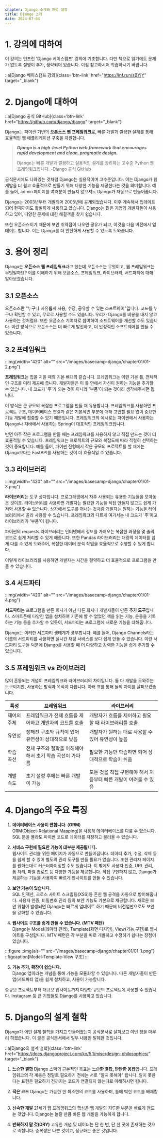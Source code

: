 ```yaml
---
chapter: Django 소개와 환경 설정
title: Django 소개
date: 2024-07-04
---
```

# 1. 강의에 대하여

이 강의는 인프런 'Django 베이스캠프' 강의에 기초합니다. 다만 책으로 읽기에도 문제가 없도록 설명이 추가, 생략되어 있습니다. 이점 참고하시어 학습하시기 바랍니다.

::a[Django 베이스캠프 강의]{class='btn-link' href="https://inf.run/sBYjY" target="_blank"}

# 2. Django에 대하여

::a[Django 공식 GitHub]{class='btn-link' href="https://github.com/django/django" target="_blank"}

Django는 파이썬 기반의 **오픈소스 웹 프레임워크**로, 빠른 개발과 깔끔한 설계를 통해 효율적인 웹 애플리케이션 구축을 지원합니다.

> ***Django is a high-level Python web framework that encourages rapid development and clean, pragmatic design.***
>
>  Django는 빠른 개발과 깔끔하고 실용적인 설계를 장려하는 고수준 Python 웹 프레임워크입니다. -Django 공식 GitHub

공식문서에도 나와있는 것처럼 Django는 실용적이며 고수준입니다. 이는 Django가 웹 개발을 더 쉽고 효율적으로 만들기 위해 다양한 기능을 제공한다는 것을 의미합니다. 예를 들어, admin 페이지를 여러분이 만들지 않으셔도 Django가 자동으로 만들어줍니다.

Django는 2003년부터 개발되어 2005년에 공개되었습니다. 이후 계속해서 업데이트되어 현재까지도 활발하게 사용되고 있습니다. Django는 많은 기업과 개발자들이 사용하고 있어, 다양한 문제에 대한 해결책을 찾기 쉽습니다.

또한 오픈소스이기 때문에 보안 취약점이 나오면 공유가 되고, 이것을 다음 버전에서 업데이트 합니다. 이는 Django를 더 안전하게 사용할 수 있도록 도와줍니다.

# 3. 용어 정리

Django는 **오픈소스 웹 프레임워크**라고 했는데 오픈소스는 무엇이고, 웹 프레임워크는 무엇일까요? 이를 이해하기 위해 오픈소스, 프레임워크, 라이브러리, 서드파티에 대해 알아보겠습니다.

## 3.1 오픈소스
오픈소스란 "누구나 자유롭게 사용, 수정, 공유할 수 있는 소프트웨어"입니다. 코드를 누구나 확인할 수 있고, 무료로 사용할 수도 있습니다. 우리가 Django를 비용을 내지 않고 사용하는 것처럼요. 또한 오픈소스 기여자로 참여하여 소프트웨어를 개선할 수도 있습니다. 이런 방식으로 오픈소스는 더 빠르게 발전하고, 더 안정적인 소프트웨어를 만들 수 있습니다.

## 3.2 프레임워크

::img{width="420" alt="" src="/images/basecamp-django/chapter01/01-2.png"}

**프레임워크**는 집을 지을 때의 기본 뼈대와 같습니다. 프레임워크는 이런 기본 틀, 전체적인 구조를 미리 제공해 줍니다. 개발자들은 이 틀 안에서 자신이 원하는 기능을 추가할 수 있습니다. 내 코드가 '주'가 되는 것이 아니라 '부품'이 되는 것이라 생각해주시면 됩니다.

이 방식은 큰 규모의 복잡한 프로그램을 만들 때 유용합니다. 프레임워크를 사용하면 프로젝트 구조, 데이터베이스 연결과 같은 기본적인 부분에 대해 고민할 필요 없이 중요한 기능 개발에 집중할 수 있기 때문입니다. 프레임워크의 예시로는 파이썬에서 사용하는 Django나 자바에서 사용하는 Spring이 대표적인 프레임워크입니다.

반면 아주 작은 프로그램을 만들 때는 프레임워크를 사용하지 않고 직접 만드는 것이 더 효율적일 수 있습니다. 프레임워크는 프로젝트의 규모와 복잡도에 따라 적절히 선택하는 것이 중요합니다. 예를 들어, 파이썬 진형에서 작은 규모의 프로젝트를 할 때에는 Django보다는 FastAPI를 사용하는 것이 더 효율적일 수 있습니다.

## 3.3 라이브러리

::img{width="420" alt="" src="/images/basecamp-django/chapter01/01-3.png"}

**라이브러리**는 도구 상자입니다. 프로그래밍에서 자주 사용되는 유용한 기능들을 모아놓은 것이죠.
라이브러리를 사용하면 개발자는 필요한 기능을 직접 만들지 않고도 쉽게 가져와 사용할 수 있습니다. 상자에서 도구를 꺼내는 것처럼 개발자는 원하는 기능을 라이브러리에서 골라 사용할 수 있습니다. 프레임워크와 다르게 여기서는 내 코드가 '주'이고 라이브러리가 '부품'이 됩니다.

파이썬의 requests 라이브러리는 인터넷에서 정보를 가져오는 복잡한 과정을 몇 줄의 코드로 쉽게 처리할 수 있게 해줍니다. 또한 Pandas 라이브러리는 대량의 데이터를 쉽게 다룰 수 있게 도와주어, 복잡한 데이터 분석 작업을 효율적으로 수행할 수 있게 합니다. 

이렇게 라이브러리를 사용하면 개발자는 시간을 절약하고 더 효율적으로 프로그램을 만들 수 있습니다.

## 3.4 서드파티
::img{width="420" alt="" src="/images/basecamp-django/chapter01/01-4.png"}

**서드파티**는 프로그램을 만든 회사가 아닌 다른 회사나 개발자들이 만든 **추가 도구**입니다. 스마트폰에 다양한 앱을 설치하여 기존에 할 수 없었던 책을 읽는 기능, 운동을 기록하는 기능 등을 추가할 수 있듯이, 서드파티는 프로그램에 새로운 기능을 더해줍니다.

Django는 이러한 서드파티 생태계가 풍부합니다. 예를 들어, Django Channels라는 이름의 서드파티를 사용하면 실시간 채팅 서비스를 보다 쉽게 만들 수 있습니다. 이런 서드파티 도구들 덕분에 Django를 사용할 때 더 다양하고 강력한 기능을 쉽게 추가할 수 있습니다.

## 3.5 프레임워크 vs 라이브러리

많이 혼동되는 개념이 프레임워크와 라이브러리의 차이입니다. 둘 다 개발을 도와주는 도구이지만, 사용하는 방식과 목적이 다릅니다. 아래 표를 통해 둘의 차이를 살펴보겠습니다.

| 특성 | 프레임워크 | 라이브러리 |
|------|------------|------------|
| 제어의 주체 | 프레임워크가 전체 흐름을 제어하고 개발자의 코드를 호출 | 개발자가 흐름을 제어하고 필요할 때 라이브러리를 호출 |
| 유연성 | 정해진 구조와 규칙이 있어 유연성이 상대적으로 낮음 | 개발자가 원하는 대로 사용할 수 있어 유연성이 높음 |
| 학습 곡선 | 전체 구조와 철학을 이해해야 해서 초기 학습 곡선이 가파름 | 필요한 기능만 학습하면 되어 상대적으로 학습이 쉬움 |
| 개발 속도 | 초기 설정 후에는 빠른 개발이 가능 | 모든 것을 직접 구현해야 해서 처음부터 빠른 개발이 어려울 수 있음 |

# 4. Django의 주요 특징

1. **데이터베이스 사용이 편합니다. (ORM)**  
ORM(Object-Relational Mapping)을 사용해 데이터베이스를 다룰 수 있습니다. SQL 문을 몰라도 파이썬 코드로 데이터를 저장하고 불러올 수 있습니다.

2. **서비스 구현에 필요한 기능이 대부분 제공됩니다.**     
웹사이트 관리를 위한 페이지가 자동으로 만들어집니다. 데이터 추가, 수정, 삭제 등을 쉽게 할 수 있어 별도의 관리 도구를 만들 필요가 없습니다. 또한 관리자 페이지를 원하는대로 커스터마이징할 수도 있습니다. 이 밖에도 사용자 인증, URL 관리, 폼 처리, 파일 업로드 등 다양한 기능을 제공합니다. 직접 구현하지 않고, Django가 제공하는 기능을 사용하여 빠르게 웹사이트를 만들 수 있습니다.

3. **보안 기능이 있습니다.**    
SQL 인젝션, 크로스 사이트 스크립팅(XSS)등 흔한 웹 공격을 자동으로 방어해줍니다. 사용자 인증, 비밀번호 관리 등의 보안 기능도 기본으로 제공합니다. 새로운 보안 위협이 발생되면 Django는 빠르게 업데이트 하기 때문에 버전업만으로도 보안을 강화할 수 있습니다.

4. **웹사이트 구조를 쉽게 만들 수 있습니다. (MTV 패턴)**    
Django는 Model(데이터 관리), Template(화면 디자인), View(기능 구현)로 웹사이트를 구성합니다. MTV 패턴은 각 부분을 따로 개발하고 수정하기 쉽다는 장점이 있습니다.

:::figure
::img{alt="" src="/images/basecamp-django/chapter01/01-1.png"}
::figcaption[Model-Template-View 구조]
:::

5. **기능 추가, 확장이 쉽습니다.**    
Django 앱이라는 개념을 통해 기능을 모듈화할 수 있습니다. 다른 개발자들이 만든 앱(서드파티 앱)을 쉽게 설치하고, 사용이 가능합니다.

중규모 프로젝트부터 대규모 웹사이트까지 다양한 규모의 프로젝트에 사용할 수 있습니다. Instagram 등 큰 기업들도 Django를 사용하고 있습니다.

# 5. Django의 설계 철학

Django가 어떤 설계 철학을 가지고 만들어졌는지 공식문서로 살펴보고 이번 장을 마무리 하겠습니다. 이 글은 공식문서에서 일부 내용만 발췌한 것입니다.

::a[Django의 설계 철학]{class='btn-link' href="https://docs.djangoproject.com/ko/5.1/misc/design-philosophies/" target="_blank"}

1. **느슨한 결합**
    Django 스택의 근본적인 목표는 **느슨한 결합, 탄탄한 응집**입니다. 프레임워크의 각 계층은 정말로 필요하기 전에는 서로 "알지 못해야" 합니다. 알지 못한다는 표현은 필요하기 전까지는 코드가 연결되지 않는다로 이해하시면 됩니다.

2. **적은 코드**
    Django는 가능한 한 최소한의 코드를 사용하며, 틀에 박힌 코드를 배제합니다.

3. **신속한 개발**
    21세기 웹 프레임워크의 핵심은 웹 개발의 지루한 부분을 빠르게 만드는 것입니다. Django는 놀랄 만큼 빠른 웹 개발을 가능하게 합니다.

4. **반복하지 말 것(DRY)**
    고유한 개념 및 데이터는 단 한 번, 단 한 곳에 존재하는 것으로 족합니다. 중복성은 나쁜 것이고, 정규화는 좋은 것입니다.
